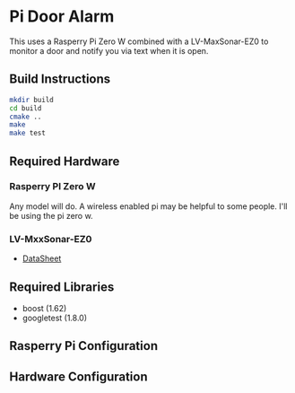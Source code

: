 # Pi Door Alarm
This uses a Rasperry Pi Zero W combined with a LV-MaxSonar-EZ0 to monitor a door and notify you via text when it is open.

## Build Instructions
```bash
mkdir build
cd build
cmake ..
make
make test
```
## Required Hardware
### Rasperry PI Zero W
Any model will do. A wireless enabled pi may be helpful to some people. I'll be using the pi zero w.
### LV-MxxSonar-EZ0
* [DataSheet](https://www.pololu.com/file/0J68/LV-MaxSonar-EZ0-Datasheet.pdf)

## Required Libraries
* boost (1.62)
* googletest (1.8.0)

## Rasperry Pi Configuration

## Hardware Configuration





